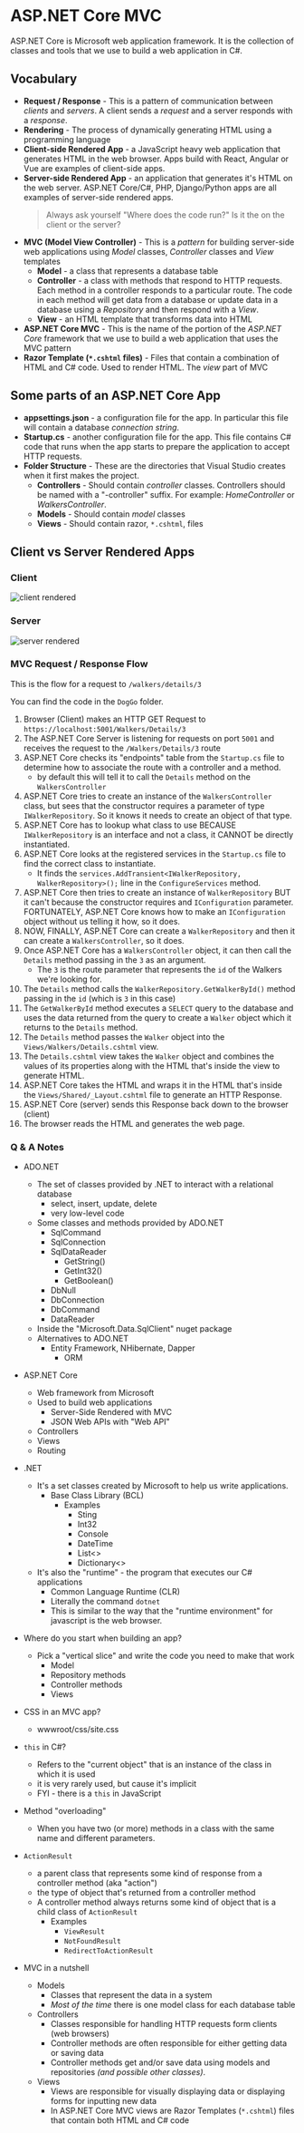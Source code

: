 # ASP<span>.</span>NET Core MVC

ASP<span>.</span>NET Core is Microsoft web application framework. It is the collection of classes and tools that we use to build a web application in C#.

## Vocabulary

* **Request / Response** - This is a pattern of communication between _clients_ and _servers_. A client sends a _request_ and a server responds with a _response_.
* **Rendering** - The process of dynamically generating HTML using a programming language
* **Client-side Rendered App** - a JavaScript heavy web application that generates HTML in the web browser. Apps build with React, Angular or Vue are examples of client-side apps.
* **Server-side Rendered App** - an application that generates it's HTML on the web server. ASP.NET Core/C#, PHP, Django/Python apps are all examples of server-side rendered apps.
  > Always ask yourself "Where does the code run?" Is it the on the client or the server?
* **MVC (Model View Controller)** - This is a _pattern_ for building server-side web applications using _Model_ classes, _Controller_ classes and _View_ templates
  * **Model** - a class that represents a database table
  * **Controller** - a class with methods that respond to HTTP requests. Each method in a controller responds to a particular route. The code in each method will get data from a database or update data in a database using a _Repository_ and then respond with a _View_.
  * **View** - an HTML template that transforms data into HTML
* **ASP<span>.</span>NET Core MVC** - This is the name of the portion of the _ASP<span>.</span>NET Core_ framework that we use to build a web application that uses the MVC pattern
* **Razor Template (`*.cshtml` files)** - Files that contain a combination of HTML and C# code. Used to render HTML. The _view_ part of MVC

## Some parts of an ASP<span>.</span>NET Core App

* **appsettings.json** - a configuration file for the app. In particular this file will contain a database _connection string_.
* **Startup.cs** - another configuration file for the app. This file contains C# code that runs when the app starts to prepare the application to accept HTTP requests.
* **Folder Structure** - These are the directories that Visual Studio creates when it first makes the project.
  * **Controllers** - Should contain _controller_ classes. Controllers should be named with a "-controller" suffix. For example: _HomeController_ or _WalkersController_.
  * **Models** - Should contain _model_ classes
  * **Views** - Should contain razor, `*.cshtml`, files

## Client vs Server Rendered Apps

### Client

![client rendered](./client-rendered.png)

### Server

![server rendered](./server-rendered.png)

### MVC Request / Response Flow

This is the flow for a request to `/walkers/details/3`

You can find the code in the `DogGo` folder.

1. Browser (Client) makes an HTTP GET Request to `https://localhost:5001/Walkers/Details/3`
1. The ASP.NET Core Server is listening for requests on port `5001` and receives the request to the `/Walkers/Details/3` route
1. ASP.NET Core checks its "endpoints" table from the `Startup.cs` file to determine how to associate the route with a controller and a method.
    * by default this will tell it to call the `Details` method on the `WalkersController`
1. ASP.NET Core tries to create an instance of the `WalkersController` class, but sees that the constructor requires a parameter of type `IWalkerRepository`. So it knows it needs to create an object of that type.
1. ASP.NET Core has to lookup what class to use BECAUSE `IWalkerRepository` is an interface and not a class, it CANNOT be directly instantiated.
1. ASP.NET Core looks at the registered services in the `Startup.cs` file to find the correct class to instantiate.
    * It finds the `services.AddTransient<IWalkerRepository, WalkerRepository>();` line in the `ConfigureServices` method.
1. ASP.NET Core then tries to create an instance of `WalkerRepository` BUT it can't because the constructor requires and `IConfiguration` parameter. FORTUNATELY, ASP.NET Core knows how to make an `IConfiguration` object without us telling it how, so it does.
1. NOW, FINALLY, ASP.NET Core can create a `WalkerRepository` and then it can create a `WalkersController`, so it does.
1. Once ASP.NET Core has a `WalkersController` object, it can then call the `Details` method passing in the `3` as an argument.
    * The `3` is the route parameter that represents the `id` of the Walkers we're looking for.
1. The `Details` method calls the `WalkerRepository.GetWalkerById()` method passing in the `id` (which is `3` in this case)
1. The `GetWalkerById` method executes a `SELECT` query to the database and uses the data returned from the query to create a `Walker` object which it returns to the `Details` method.
1. The `Details` method passes the `Walker` object into the `Views/Walkers/Details.cshtml` view.
1. The `Details.cshtml` view takes the `Walker` object and combines the values of its properties along with the HTML that's inside the view to generate HTML.
1. ASP.NET Core takes the HTML and wraps it in the HTML that's inside the `Views/Shared/_Layout.cshtml` file to generate an HTTP Response.
1. ASP.NET Core (server) sends this Response back down to the browser (client)
1. The browser reads the HTML and generates the web page.


### Q & A Notes

* ADO.NET
  * The set of classes provided by .NET to interact with a relational database
    * select, insert, update, delete
    * very low-level code
  * Some classes and methods provided by ADO.NET
    * SqlCommand
    * SqlConnection
    * SqlDataReader
      * GetString()
      * GetInt32()
      * GetBoolean()
    * DbNull
    * DbConnection
    * DbCommand
    * DataReader
  * Inside the "Microsoft.Data.SqlClient" nuget package
  * Alternatives to ADO.NET
    * Entity Framework, NHibernate, Dapper
      * ORM

* ASP.NET Core
  * Web framework from Microsoft
  * Used to build web applications
    * Server-Side Rendered with MVC
    * JSON Web APIs with "Web API"
  * Controllers
  * Views
  * Routing

* .NET
  * It's a set classes created by Microsoft to help us write applications.
    * Base Class Library (BCL)
      * Examples
        * Sting
        * Int32
        * Console
        * DateTime
        * List<>
        * Dictionary<>
  * It's also the "runtime" - the program that executes our C# applications
    * Common Language Runtime (CLR)
    * Literally the command `dotnet`
    * This is similar to the way that the "runtime environment" for javascript is the web browser.


* Where do you start when building an app?
  * Pick a "vertical slice" and write the code you need to make that work
    * Model
    * Repository methods
    * Controller methods
    * Views

* CSS in an MVC app?
  * wwwroot/css/site.css

* `this` in C#?
  * Refers to the "current object" that is an instance of the class in which it is used
  * it is very rarely used, but cause it's implicit
  * FYI - there is a `this` in JavaScript

* Method "overloading"
  * When you have two (or more) methods in a class with the same name and different parameters.

* `ActionResult`
  * a parent class that represents some kind of response from a controller method (aka "action")
  * the type of object that's returned from a controller method
  * A controller method always returns some kind of object that is a child class of `ActionResult`
    * Examples
      * `ViewResult`
      * `NotFoundResult`
      * `RedirectToActionResult`

* MVC in a nutshell
  * Models
    * Classes that represent the data in a system
    * _Most of the time_ there is one model class for each database table
  * Controllers
    * Classes responsible for handling HTTP requests form clients (web browsers)
    * Controller methods are often responsible for either getting data or saving data
    * Controller methods get and/or save data using models and repositories _(and possible other classes)_.
  * Views
    * Views are responsible for visually displaying data or displaying forms for inputting new data
    * In ASP.NET Core MVC views are Razor Templates (`*.cshtml`) files that contain both HTML and C# code

